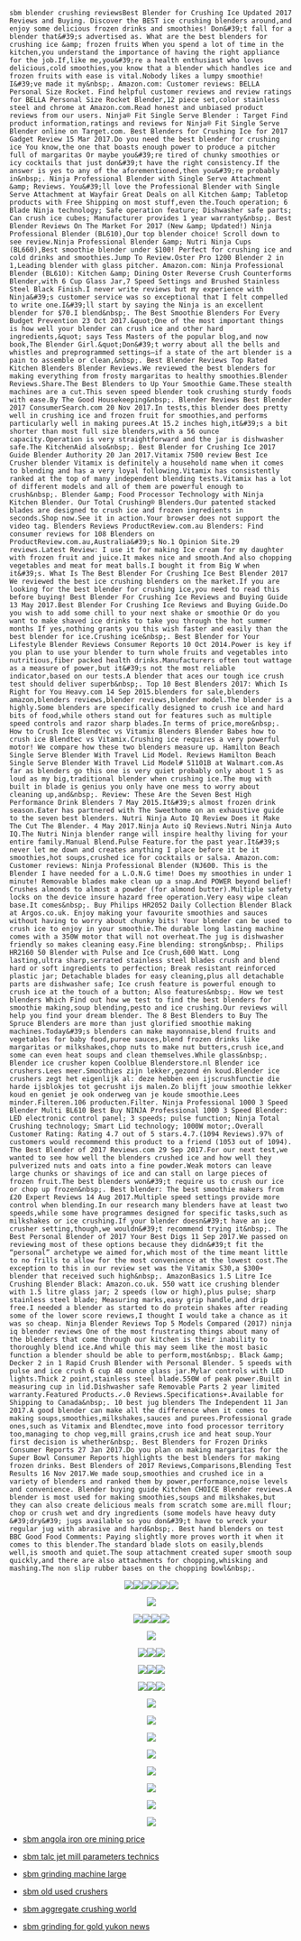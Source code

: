 
```
sbm blender crushing reviewsBest Blender for Crushing Ice Updated 2017 Reviews and Buying. Discover the BEST ice crushing blenders around,and enjoy some delicious frozen drinks and smoothies! Don&#39;t fall for a blender that&#39;s advertised as. What are the best blenders for crushing ice &amp; frozen fruits When you spend a lot of time in the kitchen,you understand the importance of having the right appliance for the job.If,like me,you&#39;re a health enthusiast who loves delicious,cold smoothies,you know that a blender which handles ice and frozen fruits with ease is vital.Nobody likes a lumpy smoothie! I&#39;ve made it my&nbsp;. Amazon.com: Customer reviews: BELLA Personal Size Rocket. Find helpful customer reviews and review ratings for BELLA Personal Size Rocket Blender,12 piece set,color stainless steel and chrome at Amazon.com.Read honest and unbiased product reviews from our users. Ninja® Fit Single Serve Blender : Target Find product information,ratings and reviews for Ninja® Fit Single Serve Blender online on Target.com. Best Blenders for Crushing Ice for 2017 Gadget Review 15 Mar 2017.Do you need the best blender for crushing ice You know,the one that boasts enough power to produce a pitcher full of margaritas Or maybe you&#39;re tired of chunky smoothies or icy cocktails that just don&#39;t have the right consistency.If the answer is yes to any of the aforementioned,then you&#39;re probably in&nbsp;. Ninja Professional Blender with Single Serve Attachment &amp; Reviews. You&#39;ll love the Professional Blender with Single Serve Attachment at Wayfair Great Deals on all Kitchen &amp; Tabletop products with Free Shipping on most stuff,even the.Touch operation; 6 Blade Ninja technology; Safe operation feature; Dishwasher safe parts; Can crush ice cubes; Manufacturer provides 1 year warranty&nbsp;. Best Blender Reviews On The Market For 2017 (New &amp; Updated!) Ninja Professional Blender (BL610),Our top blender choice! Scroll down to see review.Ninja Professional Blender &amp; Nutri Ninja Cups (BL660),Best smoothie blender under $100! Perfect for crushing ice and cold drinks and smoothies.Jump To Review.Oster Pro 1200 Blender 2 in 1,Leading blender with glass pitcher. Amazon.com: Ninja Professional Blender (BL610): Kitchen &amp; Dining Oster Reverse Crush Counterforms Blender,with 6 Cup Glass Jar,7 Speed Settings and Brushed Stainless Steel Black Finish.I never write reviews but my experience with Ninja&#39;s customer service was so exceptional that I felt compelled to write one.I&#39;ll start by saying the Ninja is an excellent blender for $70.I blend&nbsp;. The Best Smoothie Blenders For Every Budget Prevention 23 Oct 2017.&quot;One of the most important things is how well your blender can crush ice and other hard ingredients,&quot; says Tess Masters of the popular blog,and now book,The Blender Girl.&quot;Don&#39;t worry about all the bells and whistles and preprogrammed settings—if a state of the art blender is a pain to assemble or clean,&nbsp;. Best Blender Reviews Top Rated Kitchen Blenders Blender Reviews.We reviewed the best blenders for making everything from frosty margaritas to healthy smoothies.Blender Reviews.Share.The Best Blenders to Up Your Smoothie Game.These stealth machines are a cut.This seven speed blender took crushing sturdy foods with ease.By The Good Housekeeping&nbsp;. Blender Reviews Best Blender 2017 ConsumerSearch.com 20 Nov 2017.In tests,this blender does pretty well in crushing ice and frozen fruit for smoothies,and performs particularly well in making purees.At 15.2 inches high,it&#39;s a bit shorter than most full size blenders,with a 56 ounce capacity.Operation is very straightforward and the jar is dishwasher safe.The KitchenAid also&nbsp;. Best Blender for Crushing Ice 2017 Guide Blender Authority 20 Jan 2017.Vitamix 7500 review Best Ice Crusher blender Vitamix is definitely a household name when it comes to blending and has a very loyal following.Vitamix has consistently ranked at the top of many independent blending tests.Vitamix has a lot of different models and all of them are powerful enough to crush&nbsp;. Blender &amp; Food Processor Technology with Ninja Kitchen Blender. Our Total Crushing® Blenders.Our patented stacked blades are designed to crush ice and frozen ingredients in seconds.Shop now.See it in action.Your browser does not support the video tag. Blenders Reviews ProductReview.com.au Blenders: Find consumer reviews for 108 Blenders on ProductReview.com.au,Australia&#39;s No.1 Opinion Site.29 reviews.Latest Review: I use it for making Ice cream for my daughter with frozen fruit and juice.It makes nice and smooth.And also chopping vegetables and meat for meat balls.I bought it from Big W when it&#39;s. What Is The Best Blender For Crushing Ice Best Blender 2017 We reviewed the best ice crushing blenders on the market.If you are looking for the best blender for crushing ice,you need to read this before buying! Best Blender For Crushing Ice Reviews and Buying Guide 13 May 2017.Best Blender For Crushing Ice Reviews and Buying Guide.Do you wish to add some chill to your next shake or smoothie Or do you want to make shaved ice drinks to take you through the hot summer months If yes,nothing grants you this wish faster and easily than the best blender for ice.Crushing ice&nbsp;. Best Blender for Your Lifestyle Blender Reviews Consumer Reports 10 Oct 2014.Power is key if you plan to use your blender to turn whole fruits and vegetables into nutritious,fiber packed health drinks.Manufacturers often tout wattage as a measure of power,but it&#39;s not the most reliable indicator,based on our tests.A blender that aces our tough ice crush test should deliver superb&nbsp;. Top 10 Best Blenders 2017: Which Is Right for You Heavy.com 14 Sep 2015.blenders for sale,blenders amazon,blenders reviews,blender reviews,blender model.The blender is a highly.Some blenders are specifically designed to crush ice and hard bits of food,while others stand out for features such as multiple speed controls and razor sharp blades.In terms of price,more&nbsp;. How to Crush Ice Blendtec vs Vitamix Blenders Blender Babes how to crush ice Blendtec vs Vitamix.Crushing ice requires a very powerful motor! We compare how these two blenders measure up. Hamilton Beach Single Serve Blender With Travel Lid Model. Reviews Hamilton Beach Single Serve Blender With Travel Lid Model# 51101B at Walmart.com.As far as blenders go this one is very quiet probably only about 1 5 as loud as my big,traditional blender when crushing ice.The mug with built in blade is genius you only have one mess to worry about cleaning up,and&nbsp;. Review: These Are the Seven Best High Performance Drink Blenders 7 May 2015.It&#39;s almost frozen drink season.Eater has partnered with The Sweethome on an exhaustive guide to the seven best blenders. Nutri Ninja Auto IQ Review Does it Make The Cut The Blender. 4 May 2017.Ninja Auto iQ Reviews.Nutri Ninja Auto IQ.The Nutri Ninja blender range will inspire healthy living for your entire family.Manual Blend.Pulse Feature.for the past year.It&#39;s never let me down and creates anything I place before it be it smoothies,hot soups,crushed ice for cocktails or salsa. Amazon.com: Customer reviews: Ninja Professional Blender (NJ600. This is the Blender I have needed for a L.O.N.G time! Does my smoothies in under 1 minute! Removable blades make clean up a snap.And POWER beyond belief! Crushes almonds to almost a powder (for almond butter).Multiple safety locks on the device insure hazard free operation.Very easy wipe clean base.It comes&nbsp;. Buy Philips HR2052 Daily Collection Blender Black at Argos.co.uk. Enjoy making your favourite smoothies and sauces without having to worry about chunky bits! Your blender can be used to crush ice to enjoy in your smoothie.The durable long lasting machine comes with a 350W motor that will not overheat.The jug is dishwasher friendly so makes cleaning easy.Fine blending: strong&nbsp;. Philips HR2160 50 Blender with Pulse and Ice Crush,600 Watt. Long lasting,ultra sharp,serrated stainless steel blades crush and blend hard or soft ingredients to perfection; Break resistant reinforced plastic jar; Detachable blades for easy cleaning,plus all detachable parts are dishwasher safe; Ice crush feature is powerful enough to crush ice at the touch of a button; Also features&nbsp;. How we test blenders Which Find out how we test to find the best blenders for smoothie making,soup blending,pesto and ice crushing.Our reviews will help you find your dream blender. The 8 Best Blenders to Buy The Spruce Blenders are more than just glorified smoothie making machines.Today&#39;s blenders can make mayonnaise,blend fruits and vegetables for baby food,puree sauces,blend frozen drinks like margaritas or milkshakes,chop nuts to make nut butters,crush ice,and some can even heat soups and clean themselves.While glass&nbsp;. Blender ice crusher kopen Coolblue Blenderstore.nl Blender ice crushers.Lees meer.Smoothies zijn lekker,gezond én koud.Blender ice crushers zegt het eigenlijk al: deze hebben een ijscrushfunctie die harde ijsblokjes tot gecrusht ijs malen.Zo blijft jouw smoothie lekker koud en geniet je ook onderweg van je koude smoothie.Lees minder.Filteren.106 producten.Filter. Ninja Professional 1000 3 Speed Blender Multi BL610 Best Buy NINJA Professional 1000 3 Speed Blender: LED electronic control panel; 3 speeds; pulse function; Ninja Total Crushing technology; Smart Lid technology; 1000W motor;.Overall Customer Rating: Rating 4.7 out of 5 stars.4.7.(1094 Reviews).97% of customers would recommend this product to a friend (1053 out of 1094). The Best Blender of 2017 Reviews.com 29 Sep 2017.For our next test,we wanted to see how well the blenders crushed ice and how well they pulverized nuts and oats into a fine powder.Weak motors can leave large chunks or shavings of ice and can stall on large pieces of frozen fruit.The best blenders won&#39;t require us to crush our ice or chop up frozen&nbsp;. Best blender: The best smoothie makers from £20 Expert Reviews 14 Aug 2017.Multiple speed settings provide more control when blending.In our research many blenders have at least two speeds,while some have programmes designed for specific tasks,such as milkshakes or ice crushing.If your blender doesn&#39;t have an ice crusher setting,though,we wouldn&#39;t recommend trying it&nbsp;. The Best Personal Blender of 2017 Your Best Digs 11 Sep 2017.We passed on reviewing most of these options because they didn&#39;t fit the “personal” archetype we aimed for,which most of the time meant little to no frills to allow for the most convenience at the lowest cost.The exception to this in our review set was the Vitamix S30,a $300+ blender that received such high&nbsp;. AmazonBasics 1.5 Litre Ice Crushing Blender Black: Amazon.co.uk. 550 watt ice crushing blender with 1.5 litre glass jar; 2 speeds (low or high),plus pulse; sharp stainless steel blade; Measuring marks,easy grip handle,and drip free.I needed a blender as started to do protein shakes after reading some of the lower score reviews,I thought I would take a chance as it was so cheap. Ninja Blender Reviews Top 5 Models Compared (2017) ninja iq blender reviews One of the most frustrating things about many of the blenders that come through our kitchen is their inability to thoroughly blend ice.And while this may seem like the most basic function a blender should be able to perform,most&nbsp;. Black &amp; Decker 2 in 1 Rapid Crush Blender with Personal Blender. 5 speeds with pulse and ice crush 6 cup 48 ounce glass jar.Mylar controls with LED lights.Thick 2 point,stainless steel blade.550W of peak power.Built in measuring cup in lid.Dishwasher safe Removable Parts 2 year limited warranty.Featured Products.✓.0 Reviews.Specifications+.Available for Shipping to Canada&nbsp;. 10 best jug blenders The Independent 11 Jan 2017.A good blender can make all the difference when it comes to making soups,smoothies,milkshakes,sauces and purees.Professional grade ones,such as Vitamix and Blendtec,move into food processor territory too,managing to chop veg,mill grains,crush ice and heat soup.Your first decision is whether&nbsp;. Best Blenders for Frozen Drinks Consumer Reports 27 Jan 2017.Do you plan on making margaritas for the Super Bowl Consumer Reports highlights the best blenders for making frozen drinks. Best Blenders of 2017 Reviews,Comparisons,Blending Test Results 16 Nov 2017.We made soup,smoothies and crushed ice in a variety of blenders and ranked them by power,performance,noise levels and convenience. Blender buying guide Kitchen CHOICE Blender reviews.A blender is most used for making smoothies,soups and milkshakes,but they can also create delicious meals from scratch some are.mill flour; chop or crush wet and dry ingredients (some models have heavy duty &#39;dry&#39; jugs available so you don&#39;t have to wreck your regular jug with abrasive and hard&nbsp;. Best hand blenders on test BBC Good Food Comments: Paying slightly more proves worth it when it comes to this blender.The standard blade slots on easily,blends well,is smooth and quiet.The soup attachment created super smooth soup quickly,and there are also attachments for chopping,whisking and mashing.The non slip rubber bases on the chopping bowl&nbsp;. 
```

<div align="center">
  
<a rel="nofollow" href="https://m.shibang-china.com?f=github&k=sbm+blender+crushing+reviews"><img src="https://static.shibang-china.com/en/l.png"></a><img src="https://static.shibang-china.com/en/hw.png"><a rel="nofollow" href="https://m.shibang-china.com/product/?f=github&k=sbm+blender+crushing+reviews"><img src="https://static.shibang-china.com/en/p.png"></a><a rel="nofollow" href="https://m.shibang-china.com/cases/?f=github&k=sbm+blender+crushing+reviews"><img src="https://static.shibang-china.com/en/c.png"></a><a rel="nofollow" href="https://m.shibang-china.com/news/?f=github&k=sbm+blender+crushing+reviews"><img src="https://static.shibang-china.com/en/n.png"></a><a rel="nofollow" href="https://m.shibang-china.com?f=github&k=sbm+blender+crushing+reviews"><img src="https://static.shibang-china.com/en/m.png"></a>

<a rel="nofollow" href="https://m.shibang-china.com/product/?f=github&k=sbm+blender+crushing+reviews"><img src="https://static.shibang-china.com/en/b.jpg"></a>
  
<a rel="nofollow" href="https://m.shibang-china.com/solution-aggregate.html?f=github&k=sbm+blender+crushing+reviews"><img src="https://static.shibang-china.com/en/a.jpg"></a><a rel="nofollow" href="https://m.shibang-china.com/solution-mine.html?f=github&k=sbm+blender+crushing+reviews"><img src="https://static.shibang-china.com/en/m.jpg"></a><a rel="nofollow" href="https://m.shibang-china.com/solution-mill.html?f=github&k=sbm+blender+crushing+reviews"><img src="https://static.shibang-china.com/en/g.jpg"></a><a rel="nofollow" href="https://m.shibang-china.com/solution-epc.html?f=github&k=sbm+blender+crushing+reviews"><img src="https://static.shibang-china.com/en/e.jpg"></a>

<a rel="nofollow" href="https://m.shibang-china.com/product/?f=github&k=sbm+blender+crushing+reviews"><img src="https://static.shibang-china.com/en/a-p.png"></a>

<a rel="nofollow" href="https://m.shibang-china.com/product/crusher/c6x.html?f=github&k=sbm+blender+crushing+reviews"><img src="https://static.shibang-china.com/en/j.jpg"></a><a rel="nofollow" href="https://m.shibang-china.com/product/crusher/ci5x.html?f=github&k=sbm+blender+crushing+reviews"><img src="https://static.shibang-china.com/en/i.jpg"></a><a rel="nofollow" href="https://m.shibang-china.com/product/crusher/hst.html?f=github&k=sbm+blender+crushing+reviews"><img src="https://static.shibang-china.com/en/c.jpg"></a>

<a rel="nofollow" href="https://m.shibang-china.com/product/mill/mtw.html?f=github&k=sbm+blender+crushing+reviews"><img src="https://static.shibang-china.com/en/mtw.jpg"></a><a rel="nofollow" href="https://m.shibang-china.com/product/mill/scm.html?f=github&k=sbm+blender+crushing+reviews"><img src="https://static.shibang-china.com/en/scm.jpg"></a><a rel="nofollow" href="https://m.shibang-china.com/product/mill/lm.html?f=github&k=sbm+blender+crushing+reviews"><img src="https://static.shibang-china.com/en/lm.jpg"></a>

<a rel="nofollow" href="https://m.shibang-china.com/product/sand/vsi6x.html?f=github&k=sbm+blender+crushing+reviews"><img src="https://static.shibang-china.com/en/6x.jpg"></a><a rel="nofollow" href="https://m.shibang-china.com/product/sand/vu.html?f=github&k=sbm+blender+crushing+reviews"><img src="https://static.shibang-china.com/en/vu.jpg"></a><a rel="nofollow" href="https://m.shibang-china.com/product/mobile/klun.html?f=github&k=sbm+blender+crushing+reviews"><img src="https://static.shibang-china.com/en/k.jpg"></a>

<a rel="nofollow" href="https://m.shibang-china.com/cases/?f=github&k=sbm+blender+crushing+reviews"><img src="https://static.shibang-china.com/en/case.png"></a>

<a rel="nofollow" href="https://m.shibang-china.com/cases/aggregate/202.html?f=github&k=sbm+blender+crushing+reviews"><img src="https://static.shibang-china.com/en/c-1.jpg"></a>

<a rel="nofollow" href="https://m.shibang-china.com/cases/aggregate/203.html?f=github&k=sbm+blender+crushing+reviews"><img src="https://static.shibang-china.com/en/c-2.jpg"></a>

<a rel="nofollow" href="https://m.shibang-china.com/cases/mill/123.html?f=github&k=sbm+blender+crushing+reviews"><img src="https://static.shibang-china.com/en/c-3.jpg"></a>

<a rel="nofollow" href="https://m.shibang-china.com/contact_us.html?f=github&k=sbm+blender+crushing+reviews"><img src="https://static.shibang-china.com/en/contact.png"></a>

<a rel="nofollow" href="https://swt.shibang-china.com/?f=github&k=sbm+blender+crushing+reviews"><img src="https://static.shibang-china.com/en/chat.png"></a>

<a rel="nofollow" href="https://whatsapp.shibangsoft.com/WhatsApp.php?f=github&k=sbm+blender+crushing+reviews"><img src="https://static.shibang-china.com/en/whatsapp.png"></a>

<a rel="nofollow" href="https://m.shibang-china.com/?f=github&k=sbm+blender+crushing+reviews"><img src="https://static.shibang-china.com/en/website.png"></a>

</div>


* [sbm angola iron ore mining price](sbm%20angola%20iron%20ore%20mining%20price.md)

* [sbm talc jet mill parameters technics](sbm%20talc%20jet%20mill%20parameters%20technics.md)

* [sbm grinding machine large](sbm%20grinding%20machine%20large.md)

* [sbm old used crushers](sbm%20old%20used%20crushers.md)

* [sbm aggregate crushing world](sbm%20aggregate%20crushing%20world.md)

* [sbm grinding for gold yukon news](sbm%20grinding%20for%20gold%20yukon%20news.md)